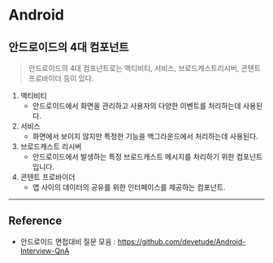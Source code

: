 # Android

## 안드로이드의 4대 컴포넌트
> 안드로이드의 4대 컴포넌트로는 액티비티, 서비스, 브로드캐스트리시버, 콘텐트 프로바이더 등이 있다.

1) 액티비티
    - 안드로이드에서 화면을 관리하고 사용자의 다양한 이벤트를 처리하는데 사용된다.
2) 서비스
    - 화면에서 보이지 않지만 특정한 기능을 백그라운드에서 처리하는데 사용된다.
3) 브로드캐스트 리시버
    - 안드로이드에서 발생하는 특정 브로드캐스트 메시지를 처리하기 위한 컴포넌트입니다.
4) 콘텐트 프로바이더
    - 앱 사이의 데이터의 공유를 위한 인터페이스를 제공하는 컴포넌트.

-----------------------------
## Reference
* 안드로이드 면접대비 질문 모음 : https://github.com/devetude/Android-Interview-QnA